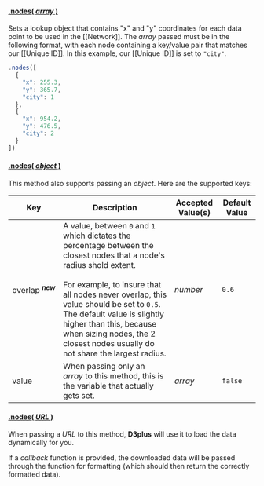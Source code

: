 #### <a name="array" href="#array">.nodes( *array* )</a>

Sets a lookup object that contains "x" and "y" coordinates for each data point to be used in the [[Network]]. The *array* passed must be in the following format, with each node containing a key/value pair that matches our [[Unique ID]]. In this example, our [[Unique ID]] is set to ```"city"```.

```js
.nodes([
  {
    "x": 255.3,
    "y": 365.7,
    "city": 1
  },
  {
    "x": 954.2,
    "y": 476.5,
    "city": 2
  }
])
```

#### <a name="object" href="#object">.nodes( *object* )</a>

This method also supports passing an *object*. Here are the supported keys:

| Key | Description | Accepted Value(s) | Default Value |
|---|---|---|---|
| overlap&nbsp;<sup>***new***</sup> | A value, between ```0``` and ```1``` which dictates the percentage between the closest nodes that a node's radius shold extent. <br><br>For example, to insure that all nodes never overlap, this value should be set to ```0.5```. The default value is slightly higher than this, because when sizing nodes, the 2 closest nodes usually do not share the largest radius. | *number* | ```0.6``` |
| value | When passing only an *array* to this method, this is the variable that actually gets set. | *array* | ```false``` |

#### <a name="url" href="#url">.nodes( *URL* )</a>

When passing a *URL* to this method, **D3plus** will use it to load the data dynamically for you.

If a *callback* function is provided, the downloaded data will be passed through the function for formatting (which should then return the correctly formatted data).
